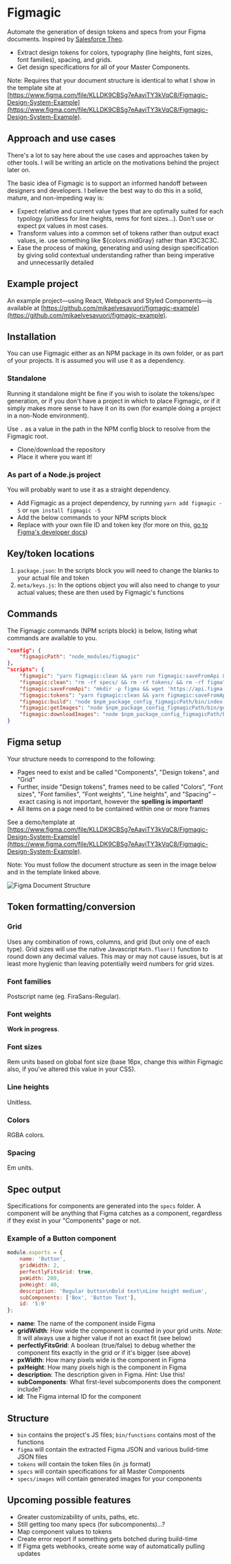 # Figmagic

Automate the generation of design tokens and specs from your Figma documents. Inspired by [Salesforce Theo](https://github.com/salesforce-ux/theo).

* Extract design tokens for colors, typography (line heights, font sizes, font families), spacing, and grids.
* Get design specifications for all of your Master Components.

Note: Requires that your document structure is identical to what I show in the template site at [https://www.figma.com/file/KLLDK9CBSg7eAayiTY3kVqC8/Figmagic-Design-System-Example](https://www.figma.com/file/KLLDK9CBSg7eAayiTY3kVqC8/Figmagic-Design-System-Example).

## Approach and use cases

There's a lot to say here about the use cases and approaches taken by other tools. I will be writing an article on the motivations behind the project later on.

The basic idea of Figmagic is to support an informed handoff between designers and developers. I believe the best way to do this in a solid, mature, and non-impeding way is:

* Expect relative and current value types that are optimally suited for each typology (unitless for line heights, rems for font sizes...). Don't use or expect px values in most cases.
* Transform values into a common set of tokens rather than output exact values, ie. use something like ${colors.midGray} rather than #3C3C3C.
* Ease the process of making, generating and using design specification by giving solid contextual understanding rather than being imperative and unnecessarily detailed

## Example project

An example project—using React, Webpack and Styled Components—is available at [https://github.com/mikaelvesavuori/figmagic-example](https://github.com/mikaelvesavuori/figmagic-example).

## Installation

You can use Figmagic either as an NPM package in its own folder, or as part of your projects. It is assumed you will use it as a dependency.

### Standalone

Running it standalone might be fine if you wish to isolate the tokens/spec generation, or if you don't have a project in which to place Figmagic, or if it simply makes more sense to have it on its own (for example doing a project in a non-Node environment).

Use `.` as a value in the path in the NPM config block to resolve from the Figmagic root.

* Clone/download the repository
* Place it where you want it!

### As part of a Node.js project

You will probably want to use it as a straight dependency.

* Add Figmagic as a project dependency, by running `yarn add figmagic -S` or `npm install figmagic -S`
* Add the below commands to your NPM scripts block
* Replace with your own file ID and token key (for more on this, [go to Figma's developer docs](https://www.figma.com/developers/docs))

## Key/token locations

1.  `package.json`: In the scripts block you will need to change the blanks to your actual file and token
2.  `meta/keys.js`: In the options object you will also need to change to your actual values; these are then used by Figmagic's functions

## Commands

The Figmagic commands (NPM scripts block) is below, listing what commands are available to you.

```json
"config": {
	"figmagicPath": "node_modules/figmagic"
},
"scripts": {
	"figmagic": "yarn figmagic:clean && yarn run figmagic:saveFromApi && yarn figmagic:build && yarn figmagic:getImages && yarn figmagic:downloadImages",
	"figmagic:clean": "rm -rf specs/ && rm -rf tokens/ && rm -rf figma",
	"figmagic:saveFromApi": "mkdir -p figma && wget 'https://api.figma.com/v1/files/{FILE}' --header='X-Figma-Token: {TOKEN}' -O figma/figma.json",
	"figmagic:tokens": "yarn figmagic:clean && yarn figmagic:saveFromApi && yarn figmagic:build",
	"figmagic:build": "node $npm_package_config_figmagicPath/bin/index.js",
	"figmagic:getImages": "node $npm_package_config_figmagicPath/bin/getImages.js",
	"figmagic:downloadImages": "node $npm_package_config_figmagicPath/bin/downloadImages.js"
}
```

## Figma setup

Your structure needs to correspond to the following:

* Pages need to exist and be called "Components", "Design tokens", and "Grid"
* Further, inside "Design tokens", frames need to be called "Colors", "Font sizes", "Font families", "Font weights", "Line heights", and "Spacing" – exact casing is not important, however the **spelling is important!**
* All items on a page need to be contained within one or more frames

See a demo/template at [https://www.figma.com/file/KLLDK9CBSg7eAayiTY3kVqC8/Figmagic-Design-System-Example](https://www.figma.com/file/KLLDK9CBSg7eAayiTY3kVqC8/Figmagic-Design-System-Example).

Note: You must follow the document structure as seen in the image below and in the template linked above.

![Figma Document Structure](https://user-images.githubusercontent.com/23580994/39321512-8c682a30-4987-11e8-9489-9452fc52f3a8.png)

## Token formatting/conversion

### Grid

Uses any combination of rows, columns, and grid (but only one of each type). Grid sizes will use the native Javascript `Math.floor()` function to round down any decimal values. This may or may not cause issues, but is at least more hygienic than leaving potentially weird numbers for grid sizes.

### Font families

Postscript name (eg. FiraSans-Regular).

### Font weights

**Work in progress**.

### Font sizes

Rem units based on global font size (base 16px, change this within Figmagic also, if you've altered this value in your CSS).

### Line heights

Unitless.

### Colors

RGBA colors.

### Spacing

Em units.

## Spec output

Specifications for components are generated into the `specs` folder. A component will be anything that Figma catches as a component, regardless if they exist in your "Components" page or not.

### Example of a Button component

```js
module.exports = {
	name: 'Button',
	gridWidth: 2,
	perfectlyFitsGrid: true,
	pxWidth: 200,
	pxHeight: 40,
	description: 'Regular button\nBold text\nLine height medium',
	subComponents: ['Box', 'Button Text'],
	id: '5:9'
};
```

* **name**: The name of the component inside Figma
* **gridWidth**: How wide the component is counted in your grid units. _Note:_ It will always use a higher value if not an exact fit (see below)
* **perfectlyFitsGrid**: A boolean (true/false) to debug whether the component fits exactly in the grid or if it's bigger (see above)
* **pxWidth**: How many pixels wide is the component in Figma
* **pxHeight**: How many pixels high is the component in Figma
* **description**: The description given in Figma. _Hint:_ Use this!
* **subComponents**: What first-level subcomponents does the component include?
* **id**: The Figma internal ID for the component

## Structure

* `bin` contains the project's JS files; `bin/functions` contains most of the functions
* `figma` will contain the extracted Figma JSON and various build-time JSON files
* `tokens` will contain the token files (in .js format)
* `specs` will contain specifications for all Master Components
* `specs/images` will contain generated images for your components

## Upcoming possible features

* Greater customizability of units, paths, etc.
* Still getting too many specs (for subcomponents)...?
* Map component values to tokens
* Create error report if something gets botched during build-time
* If Figma gets webhooks, create some way of automatically pulling updates
